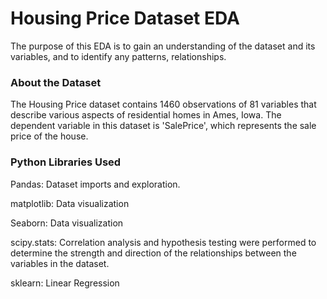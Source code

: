 # Housing Price Dataset EDA
The purpose of this EDA is to gain an understanding of the dataset and its variables, and to identify any patterns, relationships.

### About the Dataset
The Housing Price dataset contains 1460 observations of 81 variables that describe various aspects of residential homes in Ames, Iowa. The dependent variable in this dataset is 'SalePrice', which represents the sale price of the house.

### Python Libraries Used
Pandas: Dataset imports and exploration.

matplotlib: Data visualization

Seaborn: Data visualization

scipy.stats: Correlation analysis and hypothesis testing were performed to determine the strength and direction of the relationships between the variables in the dataset.

sklearn: Linear Regression
